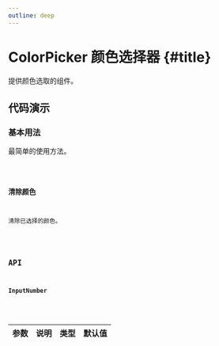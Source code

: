 ```yaml
---
outline: deep
---
```


# ColorPicker 颜色选择器 {#title}

提供颜色选取的组件。

## 代码演示

### 基本用法

最简单的使用方法。

<Code path="color-picker/Base" />

### 清除颜色

清除已选择的颜色。

<Code path="color-picker/Clear" />

## API

### InputNumber

<div class="vp-table">

| 参数      | 说明 | 类型 | 默认值
| ----------- | ----------- | ----------- | ----------- |

</div>